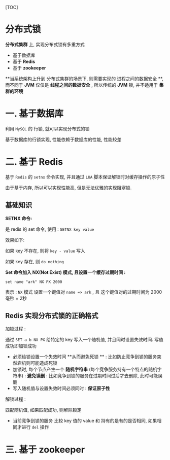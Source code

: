 [TOC]

# 分布式锁

**分布式集群** 上, 实现分布式锁有多重方式 

* 基于数据库
* 基于 **Redis**
* 基于 **zookeeper**



**当系统架构上升到 分布式集群的场景下, 则需要实现的 进程之间的数据安全 **, 而不同于 **JVM** 仅仅是 **线程之间的数据安全** , 所以传统的 **JVM** 锁, 并不适用于 **集群的环境**



# 一. 基于数据库

利用 `MySQL` 的 行锁, 就可以实现分布式的锁

基于数据库的行锁实现, 性能依赖于数据库的性能, 性能较差



# 二. 基于 Redis

基于 `Redis` 的 `setnx` 命令实现, 并且通过 `LUA` 脚本保证解锁时对缓存操作的原子性

由于基于内存, 所以可以实现性能高, 但是无法优雅的实现阻塞锁.



## 基础知识

**SETNX 命令:**

是 redis 的 set 命令, 使用 : `SETNX key value` 

效果如下: 

如果 key 不存在, 则将 `key - value` 写入

如果 key 存在, 则 `do nothing`



**Set 命令加入 NX(Not Exist) 模式, 且设置一个缓存过期时间 :**

`set name "ark" NX PX 2000 `

表示 : `NX` 模式 设置一个键值对 `name => ark` , 且 这个键值对的过期时间为 2000 毫秒 = 2秒





## Redis 实现分布式锁的正确格式

加锁过程 : 

通过 `SET a b NX PX` 给特定的 key 写入一个随机值, 并且同时设置失效时间. 写值成功即加锁成功

* 必须给锁设置一个失效时间 **从而避免死锁 ** : 比如防止竞争到锁的服务突然宕机则可能造成死锁
* 加锁时, 每个节点产生一个 **随机字符串** (每个竞争服务持有一个特点的随机字符串) : **避免误删**  : 比如竞争到锁的服务在过期时间过后才去删除, 此时可能误删
* 写入随机值与设置失效时间必须同时 : **保证原子性**

解锁过程 :  	 

匹配随机值, 如果匹配成功, 则解除锁定

* 当前竞争到锁的服务 比较 key 值的 value 和 持有的是有的是否相同, 如果相同才进行 `del` 操作



# 三. 基于 zookeeper









​	

























